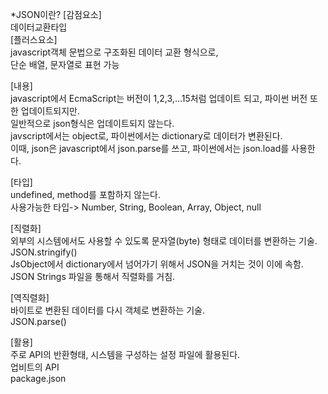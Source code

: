 *JSON이란?
[감점요소] <br>
데이터교환타입<br>
[플러스요소]<br>
javascript객체 문법으로 구조화된 데이터 교환 형식으로,<br>
단순 배열, 문자열로 표현 가능<br>
  
[내용]<br>
javascript에서 EcmaScript는 버전이 1,2,3,...15처럼 업데이트 되고, 파이썬 버전 또한 업데이트되지만.<br>
일반적으로 json형식은 업데이트되지 않는다. <br>
javscript에서는 object로, 파이썬에서는 dictionary로 데이터가 변환된다.<br>
이때, json은 javascript에서 json.parse를 쓰고, 파이썬에서는 json.load를 사용한다.<br>

[타입]<br>
undefined, method를 포함하지 않는다.<br>
사용가능한 타입-> Number, String, Boolean, Array, Object, null<br>

[직렬화]<br>
외부의 시스템에서도 사용할 수 있도록 문자열(byte) 형태로 데이터를 변환하는 기술.<br>
JSON.stringify()<br>
JsObject에서 dictionary에서 넘어가기 위해서 JSON을 거치는 것이 이에 속함.<br>
JSON Strings 파일을 통해서 직렬화를 거침.<br>

[역직렬화]<br>
바이트로 변환된 데이터를 다시 객체로 변환하는 기술.<br>
JSON.parse()<br>

[활용]<br>
주로 API의 반환형태, 시스템을 구성하는 설정 파일에 활용된다.<br>
업비트의 API<br>
package.json<br>

  

  

  
